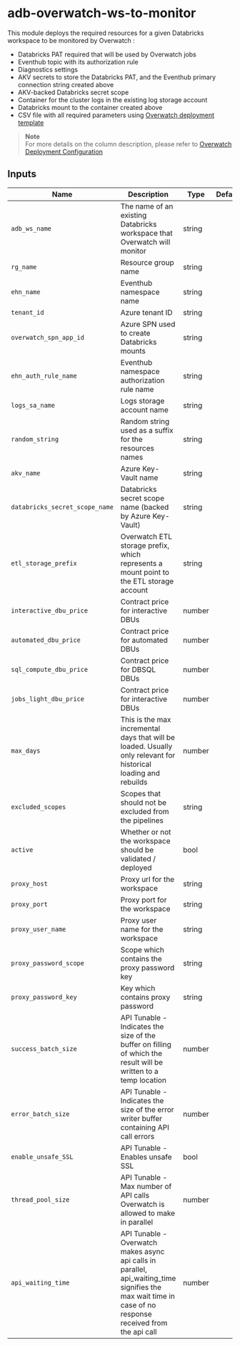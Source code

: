 # adb-overwatch-ws-to-monitor

This module deploys the required resources for a given Databricks workspace to be monitored by Overwatch :
- Databricks PAT required that will be used by Overwatch jobs
- Eventhub topic with its authorization rule
- Diagnostics settings
- AKV secrets to store the Databricks PAT, and the Eventhub primary connection string created above 
- AKV-backed Databricks secret scope
- Container for the cluster logs in the existing log storage account
- Databricks mount to the container created above
- CSV file with all required parameters using [Overwatch deployment template](./overwatch_deployment_template.txt)


> **Note**  
> For more details on the column description, please refer to [Overwatch Deployment Configuration](https://databrickslabs.github.io/overwatch/deployoverwatch/configureoverwatch/configuration/)


## Inputs

| Name           | Description                                                                                                     | Type   | Default | Required |
|----------------|-----------------------------------------------------------------------------------------------------------------|--------|---------|----------|
|`adb_ws_name`| The name of an existing Databricks workspace that Overwatch will monitor                                        | string || yes     |
|`rg_name`| Resource group name                                                                                             | string || yes     |
|`ehn_name`| Eventhub namespace name                                                                                         | string || yes     |
|`tenant_id`| Azure tenant ID                                                                                                 | string || yes     |
|`overwatch_spn_app_id`| Azure SPN used to create Databricks mounts                                                                      | string || yes     |
|`ehn_auth_rule_name`| Eventhub namespace authorization rule name                                                                      | string || yes     |
|`logs_sa_name`| Logs storage account name                                                                                       | string || yes     |
|`random_string`| Random string used as a suffix for the resources names                                                          | string || yes     |
|`akv_name`| Azure Key-Vault name                                                                                            | string || yes     |
|`databricks_secret_scope_name`| Databricks secret scope name (backed by Azure Key-Vault)                                                        | string || yes     |
|`etl_storage_prefix`| Overwatch ETL storage prefix, which represents a mount point to the ETL storage account                         | string || yes     |
|`interactive_dbu_price`| Contract price for interactive DBUs                                                                             | number || yes     |
|`automated_dbu_price`| Contract price for automated DBUs                                                                               | number || yes     |
|`sql_compute_dbu_price`| Contract price for DBSQL DBUs                                                                                   | number || yes     |
|`jobs_light_dbu_price`| Contract price for interactive DBUs                                                                             | number || yes     |
|`max_days`| This is the max incremental days that will be loaded. Usually only relevant for historical loading and rebuilds | number || yes     |
|`excluded_scopes`| Scopes that should not be excluded from the pipelines                                                           | string || no      |
|`active`| Whether or not the workspace should be validated / deployed                                                     | bool   || yes     |
|`proxy_host`| Proxy url for the workspace                                                                                     | string || no      |
|`proxy_port`| Proxy port for the workspace                                           | string || no      |
|`proxy_user_name`| Proxy user name for the workspace                                                     | string || no      |
|`proxy_password_scope`| Scope which contains the proxy password key                                                     | string || no      |
|`proxy_password_key`| Key which contains proxy password                                                     | string || no      |
|`success_batch_size`|API Tunable - Indicates the size of the buffer on filling of which the result will be written to a temp location | number || no      |
|`error_batch_size`| API Tunable - Indicates the size of the error writer buffer containing API call errors                             | number || no      |
|`enable_unsafe_SSL`| API Tunable - Enables unsafe SSL                     | bool   || no      |
|`thread_pool_size`| API Tunable - Max number of API calls Overwatch is allowed to make in parallel                           | number || no      |
|`api_waiting_time`| API Tunable - Overwatch makes async api calls in parallel, api_waiting_time signifies the max wait time in case of no response received from the api call               | number || no      |
